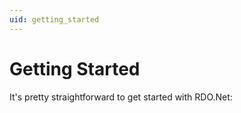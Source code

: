 ```yaml
---
uid: getting_started
---
```


# Getting Started

It's pretty straightforward to get started with RDO.Net:
